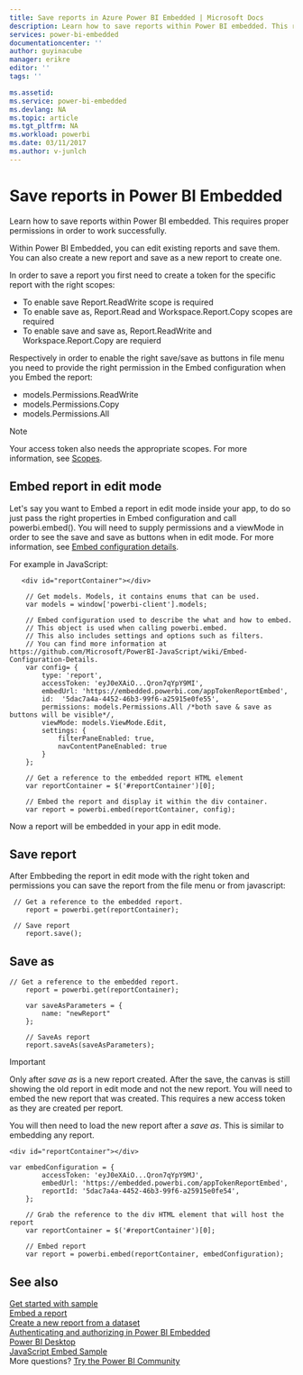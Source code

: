 ```yaml
---
title: Save reports in Azure Power BI Embedded | Microsoft Docs
description: Learn how to save reports within Power BI embedded. This requires proper permissions in order to work successfully.
services: power-bi-embedded
documentationcenter: ''
author: guyinacube
manager: erikre
editor: ''
tags: ''

ms.assetid: 
ms.service: power-bi-embedded
ms.devlang: NA
ms.topic: article
ms.tgt_pltfrm: NA
ms.workload: powerbi
ms.date: 03/11/2017
ms.author: v-junlch
---
```


# Save reports in Power BI Embedded

Learn how to save reports within Power BI embedded. This requires proper permissions in order to work successfully.

Within Power BI Embedded, you can edit existing reports and save them. You can also create a new report and save as a new report to create one.

In order to save a report you first need to create a token for the specific report with the right scopes:

- To enable save Report.ReadWrite scope is required
- To enable save as, Report.Read and Workspace.Report.Copy scopes are required
- To enable save and save as, Report.ReadWrite and Workspace.Report.Copy are requierd

Respectively in order to enable the right save/save as buttons in file menu you need to provide the right permission in the Embed configuration when you Embed the report:

- models.Permissions.ReadWrite
- models.Permissions.Copy
- models.Permissions.All

> [!NOTE]
> Your access token also needs the appropriate scopes. For more information, see [Scopes](power-bi-embedded-app-token-flow.md#scopes).

## Embed report in edit mode

Let's say you want to Embed a report in edit mode inside your app, to do so just pass the right properties in Embed configuration and call powerbi.embed(). You will need to supply permissions and a viewMode in order to see the save and save as buttons when in edit mode. For more information, see [Embed configuration details](https://github.com/Microsoft/PowerBI-JavaScript/wiki/Embed-Configuration-Details).

For example in JavaScript:

```
   <div id="reportContainer"></div>

    // Get models. Models, it contains enums that can be used.
    var models = window['powerbi-client'].models;

    // Embed configuration used to describe the what and how to embed.
    // This object is used when calling powerbi.embed.
    // This also includes settings and options such as filters.
    // You can find more information at https://github.com/Microsoft/PowerBI-JavaScript/wiki/Embed-Configuration-Details.
    var config= {
        type: 'report',
        accessToken: 'eyJ0eXAiO...Qron7qYpY9MI',
        embedUrl: 'https://embedded.powerbi.com/appTokenReportEmbed',
        id:  '5dac7a4a-4452-46b3-99f6-a25915e0fe55',
        permissions: models.Permissions.All /*both save & save as buttons will be visible*/,
        viewMode: models.ViewMode.Edit,
        settings: {
            filterPaneEnabled: true,
            navContentPaneEnabled: true
        }
    };

    // Get a reference to the embedded report HTML element
    var reportContainer = $('#reportContainer')[0];

    // Embed the report and display it within the div container.
    var report = powerbi.embed(reportContainer, config);
```

Now a report will be embedded in your app in edit mode.

## Save report

After Embbeding the report in edit mode with the right token and permissions you can save the report from the file menu or from javascript:

```
 // Get a reference to the embedded report.
    report = powerbi.get(reportContainer);

 // Save report
    report.save();
```

## Save as

```
// Get a reference to the embedded report.
    report = powerbi.get(reportContainer);
    
    var saveAsParameters = {
        name: "newReport"
    };

    // SaveAs report
    report.saveAs(saveAsParameters);
```

> [!IMPORTANT]
> Only after *save as* is a new report created. After the save, the canvas is still showing the old report in edit mode and not the new report. You will need to embed the new report that was created. This requires a new access token as they are created per report.

You will then need to load the new report after a *save as*. This is similar to embedding any report.

```
<div id="reportContainer"></div>
  
var embedConfiguration = {
        accessToken: 'eyJ0eXAiO...Qron7qYpY9MJ',
        embedUrl: 'https://embedded.powerbi.com/appTokenReportEmbed',
        reportId: '5dac7a4a-4452-46b3-99f6-a25915e0fe54',
    };
    
    // Grab the reference to the div HTML element that will host the report
    var reportContainer = $('#reportContainer')[0];

    // Embed report
    var report = powerbi.embed(reportContainer, embedConfiguration);
```

## See also

[Get started with sample](power-bi-embedded-get-started-sample.md)  
[Embed a report](power-bi-embedded-embed-report.md)  
[Create a new report from a dataset](power-bi-embedded-create-report-from-dataset.md)  
[Authenticating and authorizing in Power BI Embedded](power-bi-embedded-app-token-flow.md)  
[Power BI Desktop](https://powerbi.microsoft.com/documentation/powerbi-desktop-get-the-desktop/)  
[JavaScript Embed Sample](https://microsoft.github.io/PowerBI-JavaScript/demo/)  
More questions? [Try the Power BI Community](http://community.powerbi.com/)


